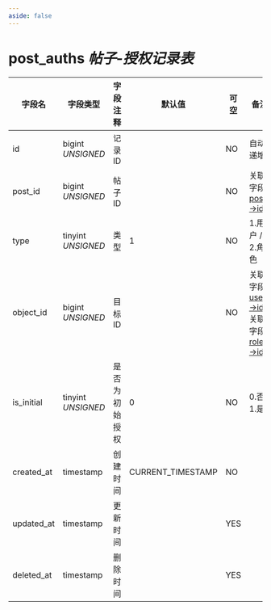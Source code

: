 ```yaml
---
aside: false
---
```


# post_auths *帖子-授权记录表*

| 字段名 | 字段类型 | 字段注释 | 默认值 | 可空 | 备注 |
| --- | --- | --- | --- | --- | --- |
| id | bigint *UNSIGNED* | 记录 ID | | NO | 自动递增 |
| post_id | bigint *UNSIGNED* | 帖子 ID |  | NO | 关联字段 [posts->id](posts.md) |
| type | tinyint *UNSIGNED* | 类型 | 1 | NO | 1.用户 / 2.角色 |
| object_id | bigint *UNSIGNED* | 目标 ID |  | NO | 关联字段 [users->id](../users/users.md)<br>关联字段 [roles->id](../users/roles.md) |
| is_initial | tinyint *UNSIGNED* | 是否为初始授权 | 0 | NO | 0.否 / 1.是 |
| created_at | timestamp | 创建时间 | CURRENT_TIMESTAMP | NO |  |
| updated_at | timestamp | 更新时间 |  | YES |  |
| deleted_at | timestamp | 删除时间 |  | YES |  |